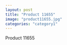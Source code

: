 ```yaml
---
layout: post
title: "Product 11655"
image: "product11655.jpg"
categories: "category1"
---
```

Product 11655
